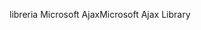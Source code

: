 <span data-ttu-id="40cb9-101">libreria Microsoft Ajax</span><span class="sxs-lookup"><span data-stu-id="40cb9-101">Microsoft Ajax Library</span></span>